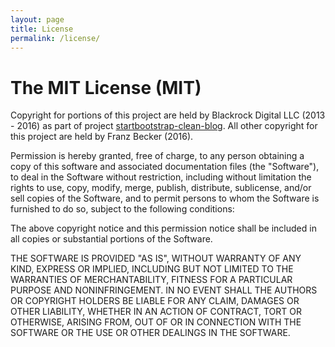 ```yaml
---
layout: page
title: License
permalink: /license/
---
```

The MIT License (MIT)
=====================

Copyright for portions of this project are held by Blackrock Digital LLC (2013 - 2016) as part of project [startbootstrap-clean-blog](https://github.com/BlackrockDigital/startbootstrap-clean-blog).
All other copyright for this project are held by Franz Becker (2016).

Permission is hereby granted, free of charge, to any person obtaining a copy
of this software and associated documentation files (the "Software"), to deal
in the Software without restriction, including without limitation the rights
to use, copy, modify, merge, publish, distribute, sublicense, and/or sell
copies of the Software, and to permit persons to whom the Software is
furnished to do so, subject to the following conditions:

The above copyright notice and this permission notice shall be included in
all copies or substantial portions of the Software.

THE SOFTWARE IS PROVIDED "AS IS", WITHOUT WARRANTY OF ANY KIND, EXPRESS OR
IMPLIED, INCLUDING BUT NOT LIMITED TO THE WARRANTIES OF MERCHANTABILITY,
FITNESS FOR A PARTICULAR PURPOSE AND NONINFRINGEMENT. IN NO EVENT SHALL THE
AUTHORS OR COPYRIGHT HOLDERS BE LIABLE FOR ANY CLAIM, DAMAGES OR OTHER
LIABILITY, WHETHER IN AN ACTION OF CONTRACT, TORT OR OTHERWISE, ARISING FROM,
OUT OF OR IN CONNECTION WITH THE SOFTWARE OR THE USE OR OTHER DEALINGS IN
THE SOFTWARE.
